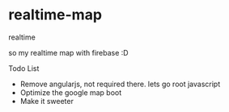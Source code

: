 realtime-map
============

realtime


so my realtime map with firebase :D

Todo List
  - Remove angularjs, not required there. lets go root javascript
  - Optimize the google map boot
  - Make it sweeter
